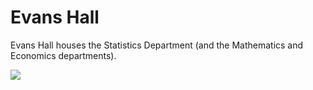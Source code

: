 # Evans Hall

Evans Hall houses the Statistics Department (and the Mathematics and Economics departments).

![](/assets/evans/ominous_evans.jpg)
